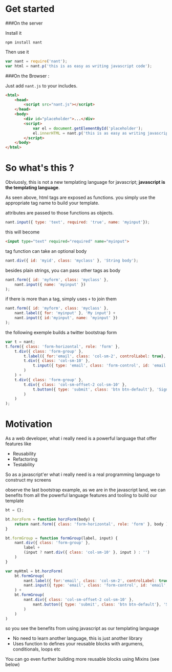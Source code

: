 Get started
===========

###On the server

Install it

```
npm install nant
```

Then use it

```javascript
var nant = require('nant');
var html = nant.p('this is as easy as writing javascript code');
```

###On the Browser :

Just add `nant.js` to your includes.


```html
<html>
	<head>
	    <script src="nant.js"></script>
	</head>
	<body>
		<div id="placeholder">...</div>
		<script>
			var el = document.getElementById('placeholder');
			el.innerHTML = nant.p('this is as easy as writing javascript code'); 
		</script>
	</body>
</html>
```

So what's this ?
================

Obviuosly, this is not a new templating language for javascript; **javascript is the templating language**.

As seen above, html tags are exposed as functions. you simply use the appropriate tag name to build your template. 

attributes are passed to those functions as objects.

```javascript
nant.input({ type: 'text', required: 'true', name: 'myinput'});
```

this will become

```html
<input type="text" required="required" name="myinput">
```

tag function can take an optional body 

```javascript
nant.div({ id: 'myid', class: 'myclass' }, 'String body');
```

besides plain strings, you can pass other tags as body

```javascript
nant.form({ id: 'myform', class: 'myclass' }, 
    nant.input({ name: 'myinput' })
);
```

if there is more than a tag, simply uses `+` to join them

```javascript
nant.form({ id: 'myform', class: 'myclass' }, 
    nant.label({ for: 'myinput' }, 'My input') + 
    nant.input({ id:'myinput', name: 'myinput' })
);
```

the following exemple builds a twitter bootstrap form

```javascript
var t = nant;
t.form({ class: 'form-horizontal', role: 'form' }, 
    t.div({ class: 'form-group' },
        t.label({ for:'email', class: 'col-sm-2', controlLabel: true}, 'Email') +
        t.div({ class: 'col-sm-10' },
            t.input({ type: 'email', class: 'form-control', id: 'email', placeholder: 'Email' })
        )
    ) +
    t.div({ class: 'form-group' },
        t.div({ class: 'col-sm-offset-2 col-sm-10' },
            t.button({ type: 'submit', class: 'btn btn-default'}, 'Sign in')
        )
    )
);
```

Motivation
==========

As a web developer, what i really need is a powerful language that offer features like

- Reusability
- Refactoring
- Testability

So as a javascript'er what i really need is a real programming language to construct my screens

observe the last bootstrap example, as we are in the javascript land, we can benefits from all the powerful language features and tooling to build our template

```javascript
bt = {};

bt.horzForm = function horzForm(body) {
    return nant.form({ class: 'form-horizontal', role: 'form' }, body );
}

bt.formGroup = function formGroup(label, input) {
    nant.div({ class: 'form-group' },
        label +
        (input ? nant.div({ class: 'col-sm-10' }, input ) : '')
    )
}

var myHtml = bt.horzForm(
    bt.formGroup(
        nant.label({ for:'email', class: 'col-sm-2', controlLabel: true}, 'Email'),
        nant.input({ type: 'email', class: 'form-control', id: 'email', placeholder: 'Email' })
    ) +
    bt.formGroup(
        nant.div({ class: 'col-sm-offset-2 col-sm-10' },
            nant.button({ type: 'submit', class: 'btn btn-default'}, 'Sign in')
        )
    )
)
```

so you see the benefits from using javascript as our templating language

- No need to learn another language, this is just another library
- Uses function to defines your reusable blocks with argumens, conditionals, loops etc


You can go even further building more reusable blocks using Mixins (see below)

